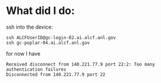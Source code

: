 # What did I do:

ssh into the device:
```
ssh ALCFUserID@gc-login-02.ai.alcf.anl.gov
ssh gc-poplar-04.ai.alcf.anl.gov
```

for now I have
```
Received disconnect from 140.221.77.9 port 22:2: Too many authentication failures
Disconnected from 140.221.77.9 port 22
```
